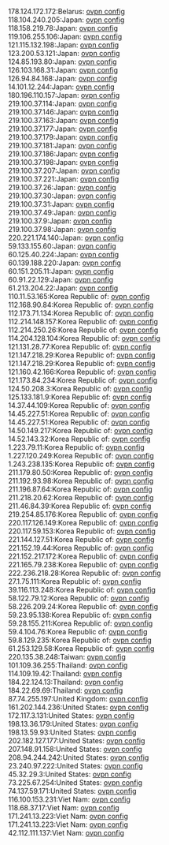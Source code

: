178.124.172.172:Belarus: [ovpn config](vpn/178_124_172_172.ovpn)  
118.104.240.205:Japan: [ovpn config](vpn/118_104_240_205.ovpn)  
118.158.219.78:Japan: [ovpn config](vpn/118_158_219_78.ovpn)  
119.106.255.106:Japan: [ovpn config](vpn/119_106_255_106.ovpn)  
121.115.132.198:Japan: [ovpn config](vpn/121_115_132_198.ovpn)  
123.200.53.121:Japan: [ovpn config](vpn/123_200_53_121.ovpn)  
124.85.193.80:Japan: [ovpn config](vpn/124_85_193_80.ovpn)  
126.103.168.31:Japan: [ovpn config](vpn/126_103_168_31.ovpn)  
126.94.84.168:Japan: [ovpn config](vpn/126_94_84_168.ovpn)  
14.101.12.244:Japan: [ovpn config](vpn/14_101_12_244.ovpn)  
180.196.110.157:Japan: [ovpn config](vpn/180_196_110_157.ovpn)  
219.100.37.114:Japan: [ovpn config](vpn/219_100_37_114.ovpn)  
219.100.37.146:Japan: [ovpn config](vpn/219_100_37_146.ovpn)  
219.100.37.163:Japan: [ovpn config](vpn/219_100_37_163.ovpn)  
219.100.37.177:Japan: [ovpn config](vpn/219_100_37_177.ovpn)  
219.100.37.179:Japan: [ovpn config](vpn/219_100_37_179.ovpn)  
219.100.37.181:Japan: [ovpn config](vpn/219_100_37_181.ovpn)  
219.100.37.186:Japan: [ovpn config](vpn/219_100_37_186.ovpn)  
219.100.37.198:Japan: [ovpn config](vpn/219_100_37_198.ovpn)  
219.100.37.207:Japan: [ovpn config](vpn/219_100_37_207.ovpn)  
219.100.37.221:Japan: [ovpn config](vpn/219_100_37_221.ovpn)  
219.100.37.26:Japan: [ovpn config](vpn/219_100_37_26.ovpn)  
219.100.37.30:Japan: [ovpn config](vpn/219_100_37_30.ovpn)  
219.100.37.31:Japan: [ovpn config](vpn/219_100_37_31.ovpn)  
219.100.37.49:Japan: [ovpn config](vpn/219_100_37_49.ovpn)  
219.100.37.9:Japan: [ovpn config](vpn/219_100_37_9.ovpn)  
219.100.37.98:Japan: [ovpn config](vpn/219_100_37_98.ovpn)  
220.221.174.140:Japan: [ovpn config](vpn/220_221_174_140.ovpn)  
59.133.155.60:Japan: [ovpn config](vpn/59_133_155_60.ovpn)  
60.125.40.224:Japan: [ovpn config](vpn/60_125_40_224.ovpn)  
60.139.188.220:Japan: [ovpn config](vpn/60_139_188_220.ovpn)  
60.151.205.11:Japan: [ovpn config](vpn/60_151_205_11.ovpn)  
60.91.22.129:Japan: [ovpn config](vpn/60_91_22_129.ovpn)  
61.213.204.22:Japan: [ovpn config](vpn/61_213_204_22.ovpn)  
110.11.53.165:Korea Republic of: [ovpn config](vpn/110_11_53_165.ovpn)  
112.168.90.84:Korea Republic of: [ovpn config](vpn/112_168_90_84.ovpn)  
112.173.71.134:Korea Republic of: [ovpn config](vpn/112_173_71_134.ovpn)  
112.214.148.157:Korea Republic of: [ovpn config](vpn/112_214_148_157.ovpn)  
112.214.250.26:Korea Republic of: [ovpn config](vpn/112_214_250_26.ovpn)  
114.204.128.104:Korea Republic of: [ovpn config](vpn/114_204_128_104.ovpn)  
121.131.28.77:Korea Republic of: [ovpn config](vpn/121_131_28_77.ovpn)  
121.147.218.29:Korea Republic of: [ovpn config](vpn/121_147_218_29.ovpn)  
121.147.218.29:Korea Republic of: [ovpn config](vpn/121_147_218_29.ovpn)  
121.160.42.166:Korea Republic of: [ovpn config](vpn/121_160_42_166.ovpn)  
121.173.84.234:Korea Republic of: [ovpn config](vpn/121_173_84_234.ovpn)  
124.50.208.3:Korea Republic of: [ovpn config](vpn/124_50_208_3.ovpn)  
125.133.181.9:Korea Republic of: [ovpn config](vpn/125_133_181_9.ovpn)  
14.37.44.109:Korea Republic of: [ovpn config](vpn/14_37_44_109.ovpn)  
14.45.227.51:Korea Republic of: [ovpn config](vpn/14_45_227_51.ovpn)  
14.45.227.51:Korea Republic of: [ovpn config](vpn/14_45_227_51.ovpn)  
14.50.149.217:Korea Republic of: [ovpn config](vpn/14_50_149_217.ovpn)  
14.52.143.32:Korea Republic of: [ovpn config](vpn/14_52_143_32.ovpn)  
1.223.79.11:Korea Republic of: [ovpn config](vpn/1_223_79_11.ovpn)  
1.227.120.249:Korea Republic of: [ovpn config](vpn/1_227_120_249.ovpn)  
1.243.238.135:Korea Republic of: [ovpn config](vpn/1_243_238_135.ovpn)  
211.179.80.50:Korea Republic of: [ovpn config](vpn/211_179_80_50.ovpn)  
211.192.93.98:Korea Republic of: [ovpn config](vpn/211_192_93_98.ovpn)  
211.196.87.64:Korea Republic of: [ovpn config](vpn/211_196_87_64.ovpn)  
211.218.20.62:Korea Republic of: [ovpn config](vpn/211_218_20_62.ovpn)  
211.46.84.39:Korea Republic of: [ovpn config](vpn/211_46_84_39.ovpn)  
219.254.85.176:Korea Republic of: [ovpn config](vpn/219_254_85_176.ovpn)  
220.117.126.149:Korea Republic of: [ovpn config](vpn/220_117_126_149.ovpn)  
220.117.59.153:Korea Republic of: [ovpn config](vpn/220_117_59_153.ovpn)  
221.144.127.51:Korea Republic of: [ovpn config](vpn/221_144_127_51.ovpn)  
221.152.19.44:Korea Republic of: [ovpn config](vpn/221_152_19_44.ovpn)  
221.152.217.172:Korea Republic of: [ovpn config](vpn/221_152_217_172.ovpn)  
221.165.79.238:Korea Republic of: [ovpn config](vpn/221_165_79_238.ovpn)  
222.236.218.28:Korea Republic of: [ovpn config](vpn/222_236_218_28.ovpn)  
27.1.75.111:Korea Republic of: [ovpn config](vpn/27_1_75_111.ovpn)  
39.116.113.248:Korea Republic of: [ovpn config](vpn/39_116_113_248.ovpn)  
58.122.79.12:Korea Republic of: [ovpn config](vpn/58_122_79_12.ovpn)  
58.226.209.24:Korea Republic of: [ovpn config](vpn/58_226_209_24.ovpn)  
59.23.95.138:Korea Republic of: [ovpn config](vpn/59_23_95_138.ovpn)  
59.28.155.211:Korea Republic of: [ovpn config](vpn/59_28_155_211.ovpn)  
59.4.104.76:Korea Republic of: [ovpn config](vpn/59_4_104_76.ovpn)  
59.8.129.235:Korea Republic of: [ovpn config](vpn/59_8_129_235.ovpn)  
61.253.129.58:Korea Republic of: [ovpn config](vpn/61_253_129_58.ovpn)  
220.135.38.248:Taiwan: [ovpn config](vpn/220_135_38_248.ovpn)  
101.109.36.255:Thailand: [ovpn config](vpn/101_109_36_255.ovpn)  
114.109.19.42:Thailand: [ovpn config](vpn/114_109_19_42.ovpn)  
184.22.124.13:Thailand: [ovpn config](vpn/184_22_124_13.ovpn)  
184.22.69.69:Thailand: [ovpn config](vpn/184_22_69_69.ovpn)  
87.74.255.197:United Kingdom: [ovpn config](vpn/87_74_255_197.ovpn)  
161.202.144.236:United States: [ovpn config](vpn/161_202_144_236.ovpn)  
172.117.3.131:United States: [ovpn config](vpn/172_117_3_131.ovpn)  
198.13.36.179:United States: [ovpn config](vpn/198_13_36_179.ovpn)  
198.13.59.93:United States: [ovpn config](vpn/198_13_59_93.ovpn)  
202.182.127.177:United States: [ovpn config](vpn/202_182_127_177.ovpn)  
207.148.91.158:United States: [ovpn config](vpn/207_148_91_158.ovpn)  
208.94.244.242:United States: [ovpn config](vpn/208_94_244_242.ovpn)  
23.240.97.222:United States: [ovpn config](vpn/23_240_97_222.ovpn)  
45.32.29.3:United States: [ovpn config](vpn/45_32_29_3.ovpn)  
73.225.67.254:United States: [ovpn config](vpn/73_225_67_254.ovpn)  
74.137.59.171:United States: [ovpn config](vpn/74_137_59_171.ovpn)  
116.100.153.231:Viet Nam: [ovpn config](vpn/116_100_153_231.ovpn)  
118.68.37.17:Viet Nam: [ovpn config](vpn/118_68_37_17.ovpn)  
171.241.13.223:Viet Nam: [ovpn config](vpn/171_241_13_223.ovpn)  
171.241.13.223:Viet Nam: [ovpn config](vpn/171_241_13_223.ovpn)  
42.112.111.137:Viet Nam: [ovpn config](vpn/42_112_111_137.ovpn)  
